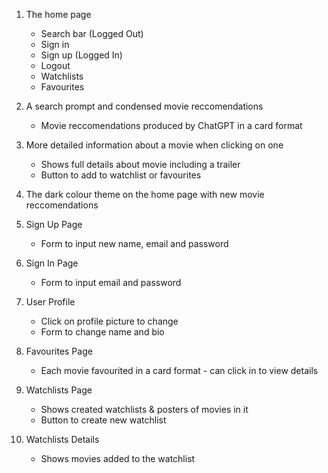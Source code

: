 1. The home page
    - Search bar
    (Logged Out)
    - Sign in
    - Sign up
    (Logged In)
    - Logout
    - Watchlists
    - Favourites

2. A search prompt and condensed movie reccomendations
    - Movie reccomendations produced by ChatGPT in a card format

3. More detailed information about a movie when clicking on one
    - Shows full details about movie including a trailer
    - Button to add to watchlist or favourites

4. The dark colour theme on the home page with new movie reccomendations

5. Sign Up Page
    - Form to input new name, email and password

6. Sign In Page
    - Form to input email and password

7. User Profile
    - Click on profile picture to change
    - Form to change name and bio

8. Favourites Page
    - Each movie favourited in a card format - can click in to view details

9. Watchlists Page
    - Shows created watchlists & posters of movies in it
    - Button to create new watchlist

10. Watchlists Details
    - Shows movies added to the watchlist
